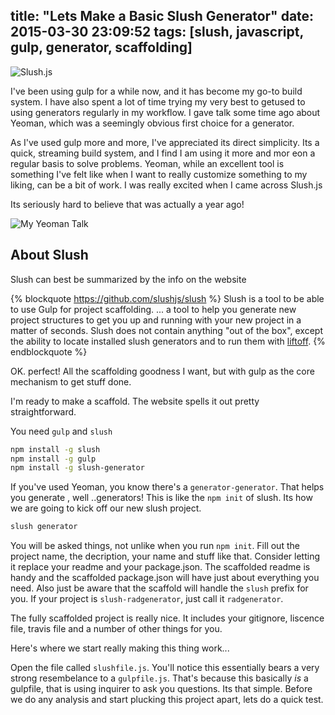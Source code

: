 title: "Lets Make a Basic Slush Generator"
date: 2015-03-30 23:09:52
tags: [slush, javascript, gulp, generator, scaffolding]
---

![Slush.js](http://slushjs.github.io/assets/slush.png)

I've been using gulp for a while now, and it has become my go-to build system. I have also spent a lot of time trying my very best to getused to using generators regularly in my workflow. I gave talk some time ago about Yeoman, which was a seemingly obvious first choice for a generator.

As I've used gulp more and more, I've appreciated its direct simplicity. Its a quick, streaming build system, and I find I am using it more and mor eon a regular basis to solve problems. Yeoman, while an excellent tool is something I've felt like when I want to really customize something to my liking, can be a bit of work. I was really excited when I came across Slush.js

<!-- more -->

Its seriously hard to believe that was actually a year ago!

![My Yeoman Talk](http://okcjs.com/images/posters/2014-feb-yeoman.jpg)





## About Slush 

Slush can best be summarized by the info on the website

{% blockquote https://github.com/slushjs/slush %}
Slush is a tool to be able to use Gulp for project scaffolding.
... a tool to help you generate new project structures to get you up and running with your new project in a matter of seconds.
Slush does not contain anything "out of the box", except the ability to locate installed slush generators and to run them with [liftoff](https://www.npmjs.com/package/liftoff).
{% endblockquote %}

OK. perfect! All the scaffolding goodness I want, but with gulp as the core mechanism to get stuff done. 

I'm ready to make a scaffold. The website spells it out pretty straightforward.

You need `gulp` and `slush`
```sh
npm install -g slush
npm install -g gulp
npm install -g slush-generator
```

If you've used Yeoman, you know there's a `generator-generator`. That helps you generate , well ..generators! This is like the `npm init` of slush. Its how we are going to kick off our new slush project.

```sh
slush generator
```

You will be asked things, not unlike when you run `npm init`. Fill out the project name, the decription, your name and stuff like that. Consider letting it replace your readme and your package.json. The scaffolded readme is handy and the scaffolded package.json will have just about everything you need. Also just be aware that the scaffold will handle the `slush` prefix for you. If your project is `slush-radgenerator`, just call it `radgenerator`.

The fully scaffolded project is really nice. It includes your gitignore, liscence file, travis file and a number of other things for you.

Here's where we start really making this thing work...

Open the file called `slushfile.js`. You'll notice this essentially bears a very strong resembelance to a `gulpfile.js`. That's because this basically *is* a gulpfile, that is using inquirer to ask you questions. Its that simple. Before we do any analysis and start plucking this project apart, lets do a quick test.

```js

```



